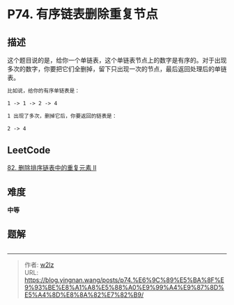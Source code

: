 # P74. 有序链表删除重复节点


<!--more-->

## 描述

这个题目说的是，给你一个单链表，这个单链表节点上的数字是有序的。对于出现多次的数字，你要把它们全删掉，留下只出现一次的节点，最后返回处理后的单链表。

```markdown
比如说，给你的有序单链表是：

1 -> 1 -> 2 -> 4

1 出现了多次，删掉它后，你要返回的链表是：

2 -> 4
```

## LeetCode

[82. 删除排序链表中的重复元素 II](hhttps://leetcode.cn/problems/remove-duplicates-from-sorted-list-ii/description/)

## 难度

**中等**

## 题解

```java

```


---

> 作者: [w2lz](https://github.com/w2lz)  
> URL: https://blog.yingnan.wang/posts/p74.%E6%9C%89%E5%BA%8F%E9%93%BE%E8%A1%A8%E5%88%A0%E9%99%A4%E9%87%8D%E5%A4%8D%E8%8A%82%E7%82%B9/  

